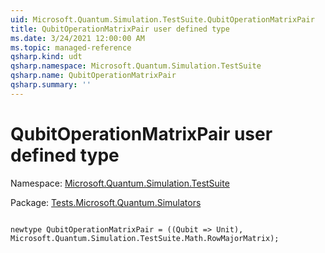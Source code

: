 ```yaml
---
uid: Microsoft.Quantum.Simulation.TestSuite.QubitOperationMatrixPair
title: QubitOperationMatrixPair user defined type
ms.date: 3/24/2021 12:00:00 AM
ms.topic: managed-reference
qsharp.kind: udt
qsharp.namespace: Microsoft.Quantum.Simulation.TestSuite
qsharp.name: QubitOperationMatrixPair
qsharp.summary: ''
---
```


# QubitOperationMatrixPair user defined type

Namespace: [Microsoft.Quantum.Simulation.TestSuite](xref:Microsoft.Quantum.Simulation.TestSuite)

Package: [Tests.Microsoft.Quantum.Simulators](https://nuget.org/packages/Tests.Microsoft.Quantum.Simulators)




```qsharp

newtype QubitOperationMatrixPair = ((Qubit => Unit), Microsoft.Quantum.Simulation.TestSuite.Math.RowMajorMatrix);
```

